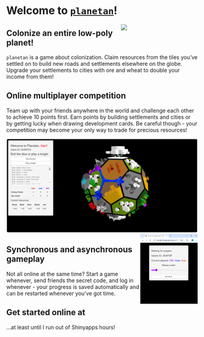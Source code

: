 Welcome to [`planetan`](https://wkumler.shinyapps.io/planetan/)!
================

<img src="readme_files/rotation_lossy.webp" align="right" style="width: 40%; height: auto;">

<summary>
<h2>
Colonize an entire low-poly planet!
</h2>
</summary>

`planetan` is a game about colonization. Claim resources from the tiles
you’ve settled on to build new roads and settlements elsewhere on the
globe. Upgrade your settlements to cities with ore and wheat to double
your income from them!

<summary>
<h2>
Online multiplayer competition
</h2>
</summary>

Team up with your friends anywhere in the world and challenge each other
to achieve 10 points first. Earn points by building settlements and
cities or by getting lucky when drawing development cards. Be careful
though - your competition may become your only way to trade for precious
resources!

<div clear="right"/>

<img src="readme_files/gameplay_ss.png">

<img src="readme_files/start_screenshot.png" align="right" style="width: 30%; height: auto;">

<summary>
<h2>
Synchronous and asynchronous gameplay
</h2>
</summary>

Not all online at the same time? Start a game whenever, send friends the
secret code, and log in whenever - your progress is saved automatically
and can be restarted whenever you’ve got time.

<summary>
<h2>
Get started online at <https://wkumler.shinyapps.io/planetan/>
</h2>
</summary>

…at least until I run out of Shinyapps hours!
